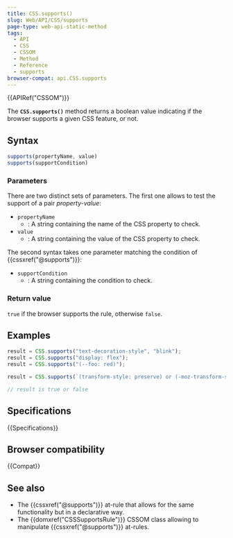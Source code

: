 ```yaml
---
title: CSS.supports()
slug: Web/API/CSS/supports
page-type: web-api-static-method
tags:
  - API
  - CSS
  - CSSOM
  - Method
  - Reference
  - supports
browser-compat: api.CSS.supports
---
```

{{APIRef("CSSOM")}}

The **`CSS.supports()`** method returns a boolean value
indicating if the browser supports a given CSS feature, or not.

## Syntax

```js
supports(propertyName, value)
supports(supportCondition)
```

### Parameters

There are two distinct sets of parameters. The first one allows to test the support of
a pair _property-value_:

- `propertyName`
  - : A string containing the name of the CSS property to check.
- `value`
  - : A string containing the value of the CSS property to check.

The second syntax takes one parameter matching the condition of
{{cssxref("@supports")}}:

- `supportCondition`
  - : A string containing the condition to check.

### Return value

`true` if the browser supports the rule, otherwise `false`.

## Examples

```js
result = CSS.supports("text-decoration-style", "blink");
result = CSS.supports("display: flex");
result = CSS.supports("(--foo: red)");

result = CSS.supports(`(transform-style: preserve) or (-moz-transform-style: preserve) or (-webkit-transform-style: preserve)`);

// result is true or false
```

## Specifications

{{Specifications}}

## Browser compatibility

{{Compat}}

## See also

- The {{cssxref("@supports")}} at-rule that allows for the same functionality but in a
  declarative way.
- The {{domxref("CSSSupportsRule")}} CSSOM class allowing to manipulate
  {{cssxref("@supports")}} at-rules.
